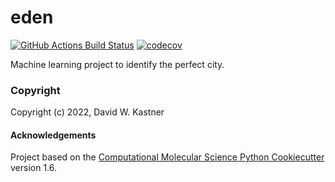 eden
==============================
[//]: # (Badges)
[![GitHub Actions Build Status](https://github.com/REPLACE_WITH_OWNER_ACCOUNT/eden/workflows/CI/badge.svg)](https://github.com/REPLACE_WITH_OWNER_ACCOUNT/eden/actions?query=workflow%3ACI)
[![codecov](https://codecov.io/gh/REPLACE_WITH_OWNER_ACCOUNT/eden/branch/master/graph/badge.svg)](https://codecov.io/gh/REPLACE_WITH_OWNER_ACCOUNT/eden/branch/master)


Machine learning project to identify the perfect city.

### Copyright

Copyright (c) 2022, David W. Kastner


#### Acknowledgements
 
Project based on the 
[Computational Molecular Science Python Cookiecutter](https://github.com/molssi/cookiecutter-cms) version 1.6.
